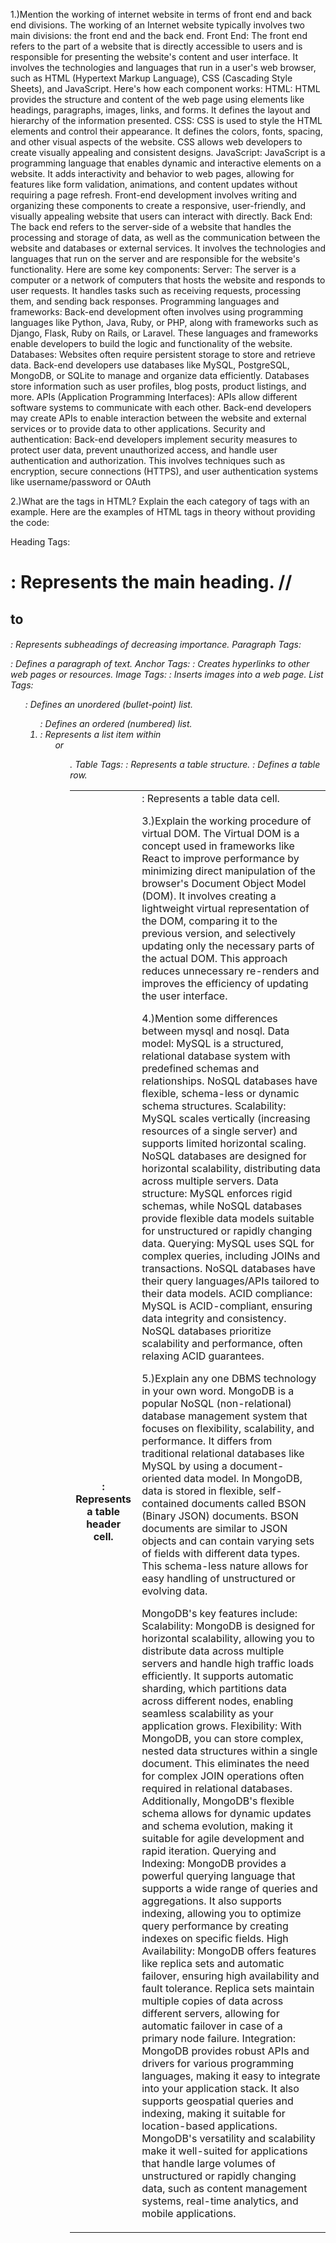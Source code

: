 1.)Mention the working of internet website in terms of front end and back end divisions.
The working of an Internet website typically involves two main divisions: the front end and the back end.
Front End:
The front end refers to the part of a website that is directly accessible to users and is responsible for presenting the website's content and user interface. It involves the technologies and languages that run in a user's web browser, such as HTML (Hypertext Markup Language), CSS (Cascading Style Sheets), and JavaScript. Here's how each component works:
HTML: HTML provides the structure and content of the web page using elements like headings, paragraphs, images, links, and forms. It defines the layout and hierarchy of the information presented.
CSS: CSS is used to style the HTML elements and control their appearance. It defines the colors, fonts, spacing, and other visual aspects of the website. CSS allows web developers to create visually appealing and consistent designs.
JavaScript: JavaScript is a programming language that enables dynamic and interactive elements on a website. It adds interactivity and behavior to web pages, allowing for features like form validation, animations, and content updates without requiring a page refresh.
Front-end development involves writing and organizing these components to create a responsive, user-friendly, and visually appealing website that users can interact with directly.
Back End:
The back end refers to the server-side of a website that handles the processing and storage of data, as well as the communication between the website and databases or external services. It involves the technologies and languages that run on the server and are responsible for the website's functionality. Here are some key components:
Server: The server is a computer or a network of computers that hosts the website and responds to user requests. It handles tasks such as receiving requests, processing them, and sending back responses.
Programming languages and frameworks: Back-end development often involves using programming languages like Python, Java, Ruby, or PHP, along with frameworks such as Django, Flask, Ruby on Rails, or Laravel. These languages and frameworks enable developers to build the logic and functionality of the website.
Databases: Websites often require persistent storage to store and retrieve data. Back-end developers use databases like MySQL, PostgreSQL, MongoDB, or SQLite to manage and organize data efficiently. Databases store information such as user profiles, blog posts, product listings, and more.
APIs (Application Programming Interfaces): APIs allow different software systems to communicate with each other. Back-end developers may create APIs to enable interaction between the website and external services or to provide data to other applications.
Security and authentication: Back-end developers implement security measures to protect user data, prevent unauthorized access, and handle user authentication and authorization. This involves techniques such as encryption, secure connections (HTTPS), and user authentication systems like username/password or OAuth

2.)What are the tags in HTML? Explain the each category of tags with an example. 
Here are the examples of HTML tags in theory without providing the code:

Heading Tags:
<h1>: Represents the main heading.
//<h2> to <h6>: Represents subheadings of decreasing importance.
Paragraph Tags:
<p>: Defines a paragraph of text.
Anchor Tags:
<a>: Creates hyperlinks to other web pages or resources.
Image Tags:
<img>: Inserts images into a web page.
List Tags:
<ul>: Defines an unordered (bullet-point) list.
<ol>: Defines an ordered (numbered) list.
<li>: Represents a list item within <ul> or <ol>.
Table Tags:
<table>: Represents a table structure.
<tr>: Defines a table row.
<th>: Represents a table header cell.
<td>: Represents a table data cell.
  
3.)Explain the working procedure of virtual DOM.
The Virtual DOM is a concept used in frameworks like React to improve performance by minimizing direct manipulation of the browser's Document Object Model 
(DOM). It involves creating a lightweight virtual representation of the DOM, comparing it to the previous version, and selectively updating only the 
necessary parts of the actual DOM. This approach reduces unnecessary re-renders and improves the efficiency of updating the user interface.

4.)Mention some differences between mysql and nosql.
Data model: MySQL is a structured, relational database system with predefined schemas and relationships. NoSQL databases have flexible, schema-less or dynamic schema structures.
Scalability: MySQL scales vertically (increasing resources of a single server) and supports limited horizontal scaling. NoSQL databases are designed for 
horizontal scalability, distributing data across multiple servers.
Data structure: MySQL enforces rigid schemas, while NoSQL databases provide flexible data models suitable for unstructured or rapidly changing data.
Querying: MySQL uses SQL for complex queries, including JOINs and transactions. NoSQL databases have their query languages/APIs tailored to their data 
models.
ACID compliance: MySQL is ACID-compliant, ensuring data integrity and consistency. NoSQL databases prioritize scalability and
 performance, often relaxing ACID guarantees.

5.)Explain any one DBMS technology in your own word. 
MongoDB is a popular NoSQL (non-relational) database management system that focuses on flexibility, scalability, and performance. It differs from traditional relational databases like MySQL by using a document-oriented data model.
In MongoDB, data is stored in flexible, self-contained documents called BSON (Binary JSON) documents. BSON documents are similar to JSON objects and can contain varying sets of fields with different data types. This schema-less nature allows for easy handling of unstructured or evolving data.

MongoDB's key features include:
Scalability: MongoDB is designed for horizontal scalability, allowing you to distribute data across multiple servers and handle high traffic loads efficiently. It supports automatic sharding, which partitions data across different nodes, enabling seamless scalability as your application grows.
Flexibility: With MongoDB, you can store complex, nested data structures within a single document. This eliminates the need for complex JOIN operations often required in relational databases. Additionally, MongoDB's flexible schema allows for dynamic updates and schema evolution, making it suitable for agile development and rapid iteration.
Querying and Indexing: MongoDB provides a powerful querying language that supports a wide range of queries and aggregations. It also supports indexing, allowing you to optimize query performance by creating indexes on specific fields.
High Availability: MongoDB offers features like replica sets and automatic failover, ensuring high availability and fault tolerance. Replica sets maintain multiple copies of data across different servers, allowing for automatic failover in case of a primary node failure.
Integration: MongoDB provides robust APIs and drivers for various programming languages, making it easy to integrate into your application stack. It also supports geospatial queries and indexing, making it suitable for location-based applications.
MongoDB's versatility and scalability make it well-suited for applications that handle large volumes of unstructured or rapidly changing data, such as content management systems, real-time analytics, and mobile applications.


